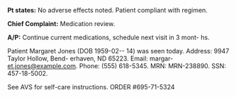 
 
**Pt states:** No adverse effects noted. Patient compliant with regimen.
 
**Chief Complaint:** Medication review.


**A/P:** Continue current medications, schedule next visit in 3 mont-
hs.

Patient Margaret Jones (DOB 1959-02--
14) was seen today. Address: 9947 Taylor Hollow, Bend-
erhaven, ND 65223. Email: margar-
et.jones@example.com. Phone: (555) 618-5345. MRN: MRN-238890. SSN: 457-18-5002. 

 
See AVS for self-care instructions.
ORDER #695-71-5324
